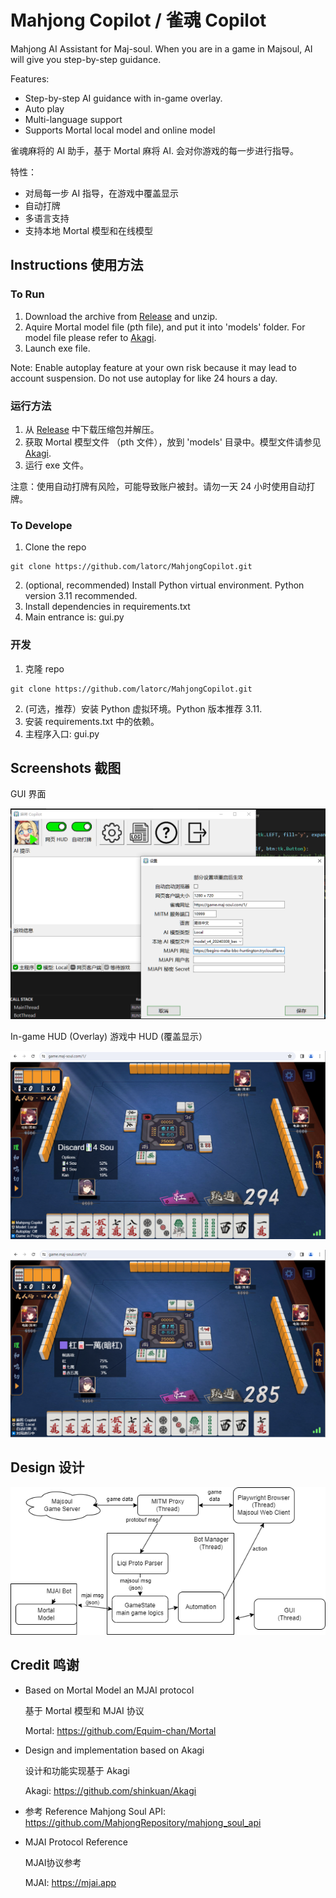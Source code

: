 # Mahjong Copilot / 雀魂 Copilot

Mahjong AI Assistant for Maj-soul. When you are in a game in Majsoul, AI will give you step-by-step guidance.

Features:

- Step-by-step AI guidance with in-game overlay.
- Auto play
- Multi-language support
- Supports Mortal local model and online model

雀魂麻将的 AI 助手，基于 Mortal 麻将 AI. 会对你游戏的每一步进行指导。

特性：

- 对局每一步 AI 指导，在游戏中覆盖显示
- 自动打牌
- 多语言支持
- 支持本地 Mortal 模型和在线模型

## Instructions 使用方法

### To Run

1. Download the archive from [Release](https://github.com/latorc/MahjongCopilot/releases) and unzip.
2. Aquire Mortal model file (pth file), and put it into 'models' folder. For model file please refer to [Akagi](https://github.com/shinkuan/Akagi?tab=readme-ov-file#installation).
3. Launch exe file.

Note: Enable autoplay feature at your own risk because it may lead to account suspension. Do not use autoplay for like 24 hours a day.

### 运行方法

1. 从 [Release](https://github.com/latorc/MahjongCopilot/releases) 中下载压缩包并解压。
2. 获取 Mortal 模型文件 （pth 文件），放到 'models' 目录中。模型文件请参见 [Akagi](https://github.com/shinkuan/Akagi?tab=readme-ov-file#installation).
3. 运行 exe 文件。

注意：使用自动打牌有风险，可能导致账户被封。请勿一天 24 小时使用自动打牌。

### To Develope

1. Clone the repo

```
git clone https://github.com/latorc/MahjongCopilot.git
```

2. (optional, recommended) Install Python virtual environment. Python version 3.11 recommended.
3. Install dependencies in requirements.txt
4. Main entrance is: gui.py

### 开发

1. 克隆 repo

```
git clone https://github.com/latorc/MahjongCopilot.git
```

2. (可选，推荐）安装 Python 虚拟环境。Python 版本推荐 3.11.
3. 安装 requirements.txt 中的依赖。
4. 主程序入口: gui.py

## Screenshots 截图

GUI 界面

![](assets/shot1.png)

In-game HUD (Overlay) 游戏中 HUD (覆盖显示）

![](assets/shot2.png)

![](assets/shot3.png)

## Design 设计

![](assets/design_struct.png)

## Credit 鸣谢

- Based on Mortal Model an MJAI protocol
  
  基于 Mortal 模型和 MJAI 协议
  
  Mortal: https://github.com/Equim-chan/Mortal
- Design and implementation based on Akagi
  
  设计和功能实现基于 Akagi
  
  Akagi: https://github.com/shinkuan/Akagi
- 参考 Reference
  Mahjong Soul API: https://github.com/MahjongRepository/mahjong_soul_api


- MJAI Protocol Reference
  
  MJAI协议参考
  
  MJAI: https://mjai.app

